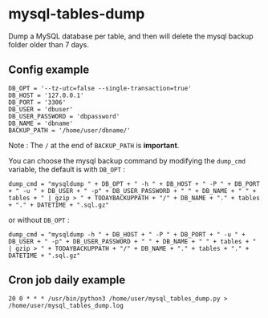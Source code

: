 # mysql-tables-dump
Dump a MySQL database per table, and then will delete the mysql backup folder older than 7 days.

## Config example
```
DB_OPT = '--tz-utc=false --single-transaction=true'
DB_HOST = '127.0.0.1'
DB_PORT = '3306'
DB_USER = 'dbuser'
DB_USER_PASSWORD = 'dbpassword'
DB_NAME = 'dbname'
BACKUP_PATH = '/home/user/dbname/'
```
Note : The `/` at the end of `BACKUP_PATH` is **important**.

You can choose the mysql backup command by modifying the `dump_cmd` variable, the default is with `DB_OPT` :
```
dump_cmd = "mysqldump " + DB_OPT + " -h " + DB_HOST + " -P " + DB_PORT + " -u " + DB_USER + " -p" + DB_USER_PASSWORD + " " + DB_NAME + " " + tables + " | gzip > " + TODAYBACKUPPATH + "/" + DB_NAME + "." + tables + "." + DATETIME + ".sql.gz"
```

or without `DB_OPT` :
```
dump_cmd = "mysqldump -h " + DB_HOST + " -P " + DB_PORT + " -u " + DB_USER + " -p" + DB_USER_PASSWORD + " " + DB_NAME + " " + tables + " | gzip > " + TODAYBACKUPPATH + "/" + DB_NAME + "." + tables + "." + DATETIME + ".sql.gz"
```

## Cron job daily example
```
20 0 * * * /usr/bin/python3 /home/user/mysql_tables_dump.py > /home/user/mysql_tables_dump.log
```
